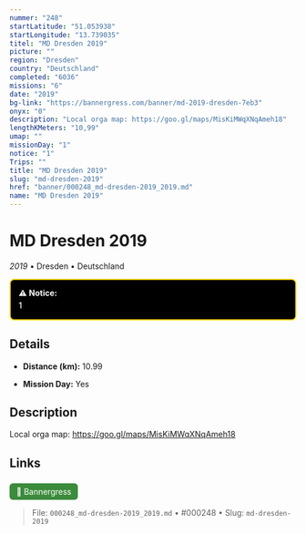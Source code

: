 ```yaml
---
nummer: "248"
startLatitude: "51.053938"
startLongitude: "13.739035"
titel: "MD Dresden 2019"
picture: ""
region: "Dresden"
country: "Deutschland"
completed: "6036"
missions: "6"
date: "2019"
bg-link: "https://bannergress.com/banner/md-2019-dresden-7eb3"
onyx: "0"
description: "Local orga map: https://goo.gl/maps/MisKiMWqXNqAmeh18"
lengthKMeters: "10,99"
umap: ""
missionDay: "1"
notice: "1"
Trips: ""
title: "MD Dresden 2019"
slug: "md-dresden-2019"
href: "banner/000248_md-dresden-2019_2019.md"
name: "MD Dresden 2019"
---
```

# MD Dresden 2019

*2019* • Dresden • Deutschland




<div style="
  margin: 10px 0 18px;
  padding: 12px 14px;
  border: 2px solid #FFD500;
  background-color: #000;
  color: #fff;
  border-radius: 8px;
  font-weight: 500;
  line-height: 1.6;
">
  ⚠️ <strong>Notice:</strong><br>
  1
</div>


## Details
- **Distance (km):** 10.99



- **Mission Day:** Yes


## Description
Local orga map: https://goo.gl/maps/MisKiMWqXNqAmeh18



## Links
<a href="https://bannergress.com/banner/md-2019-dresden-7eb3" style="display:inline-block;margin:6px 8px 0 0;padding:6px 12px;background:#3c8b3c;color:#fff;text-decoration:none;border-radius:6px;">🔗 Bannergress</a>




> File: `000248_md-dresden-2019_2019.md` • #000248 • Slug: `md-dresden-2019`
